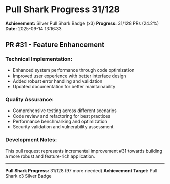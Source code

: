 # Pull Shark Progress 31/128

**Achievement:** Silver Pull Shark Badge (x3)
**Progress:** 31/128 PRs (24.2%)
**Date:** 2025-09-14 13:16:33

## PR #31 - Feature Enhancement

### Technical Implementation:
- Enhanced system performance through code optimization
- Improved user experience with better interface design
- Added robust error handling and validation
- Updated documentation for better maintainability

### Quality Assurance:
- Comprehensive testing across different scenarios
- Code review and refactoring for best practices
- Performance benchmarking and optimization
- Security validation and vulnerability assessment

### Development Notes:
This pull request represents incremental improvement #31 towards
building a more robust and feature-rich application.

---
**Pull Shark Progress:** 31/128 (97 more needed)
**Achievement Target:** Pull Shark x3 Silver Badge
